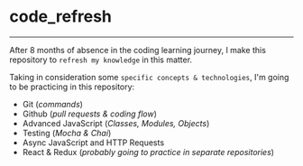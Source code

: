 # code_refresh
***

After 8 months of absence in the coding learning journey, I make this repository to `refresh my knowledge` in this matter.

Taking in consideration some `specific concepts & technologies`, I'm going to be practicing in this repository:

+ Git (_commands_)
+ Github (_pull requests & coding flow_)
+ Advanced JavaScript (_Classes, Modules, Objects_)
+ Testing (_Mocha & Chai_)
+ Async JavaScript and HTTP Requests
+ React & Redux (_probably going to practice in separate repositories_)